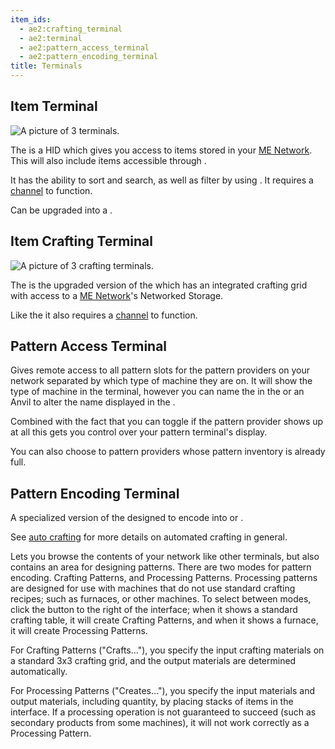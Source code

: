 ```yaml
---
item_ids:
  - ae2:crafting_terminal
  - ae2:terminal
  - ae2:pattern_access_terminal
  - ae2:pattern_encoding_terminal
title: Terminals
---
```


## Item Terminal

![A picture of 3 terminals.](../../../public/assets/large/terminal.png)

The <ItemLink id="terminal"/> is a HID which gives you access
to items stored in your [ME Network](../me-network.md). This will also include
items accessible through <ItemLink id="storage_bus" />.

It has the ability to sort and search, as well as filter by using <ItemLink
id="view_cell"/>. It requires a [channel](channels.md) to function.

Can be upgraded into a <ItemLink id="crafting_terminal"/>.

<RecipeFor id="terminal" />

## Item Crafting Terminal

![A picture of 3 crafting terminals.](../../../public/assets/large/crafting_terminal.png)

The <ItemLink id="crafting_terminal"/> is the upgraded version of the <ItemLink
id="terminal"/> which has an integrated crafting grid with access to
a [ME Network](../me-network.md)'s Networked Storage.

Like the <ItemLink id="terminal"/> it also requires a [channel](channels.md) to function.

<RecipeFor id="crafting_terminal" />

## Pattern Access Terminal

Gives remote access to all pattern slots for the pattern providers on your network separated
by which type of machine they are on. It will show the type of machine in the
terminal, however you can name the <ItemLink id="pattern_provider"/> in the <ItemLink
id="inscriber"/> or an Anvil to alter the name
displayed in the <ItemLink id="pattern_access_terminal"/>.

Combined with the fact that you can toggle if the pattern provider shows up at all
this gets you control over your pattern terminal's display.

You can also choose to pattern providers whose pattern inventory is already full.

<RecipeFor id="pattern_access_terminal" />

## Pattern Encoding Terminal

A specialized version of the <ItemLink id="crafting_terminal"/> designed to
encode <ItemLink id="blank_pattern"/> into <ItemLink id="crafting_pattern"/>
or <ItemLink id="processing_pattern"/>.

See [auto crafting](../auto-crafting.md) for more details on automated crafting in general.

Lets you browse the contents of your network like other terminals, but also
contains an area for designing patterns. There are two modes for pattern
encoding. Crafting Patterns, and Processing Patterns. Processing patterns are
designed for use with machines that do not use standard crafting recipes; such
as furnaces, or other machines. To select between modes, click the button to
the right of the interface; when it shows a standard crafting table, it will
create Crafting Patterns, and when it shows a furnace, it will create
Processing Patterns.

For Crafting Patterns ("Crafts..."), you specify the input crafting materials
on a standard 3x3 crafting grid, and the output materials are determined
automatically.

For Processing Patterns ("Creates..."), you specify the input materials and
output materials, including quantity, by placing stacks of items in the
interface. If a processing operation is not guaranteed to succeed (such as
secondary products from some machines), it will not work correctly as a
Processing Pattern.

<RecipeFor id="pattern_encoding_terminal" />

